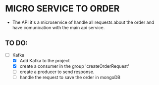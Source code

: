 # MICRO SERVICE TO ORDER

- The API it's a microservice of handle all requests about the order and have comunication with the main api service.

## TO DO:

- [ ] Kafka
  - [x] Add Kafka to the project
  - [x] create a consumer in the group 'createOrderRequest'
  - [ ] create a producer to send response.
  - [ ] handle the request to save the order in mongoDB

